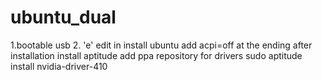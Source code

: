 # ubuntu_dual

1.bootable usb
2. 'e' edit in install ubuntu add acpi=off at the ending
after installation
install aptitude
add ppa repository for drivers
sudo aptitude install nvidia-driver-410
